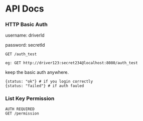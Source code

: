 # API Docs

### HTTP Basic Auth

username: driverId

password: secretId

```
GET /auth_test

eg: GET http://driver123:secret234@localhost:8080/auth_test
```

keep the basic auth anywhere.

```
{status: "ok"} # if you login correctly
{status: "failed"} # if auth fauled
```



### List Key Permission

```
AUTH REQUIRED
GET /permission
```

